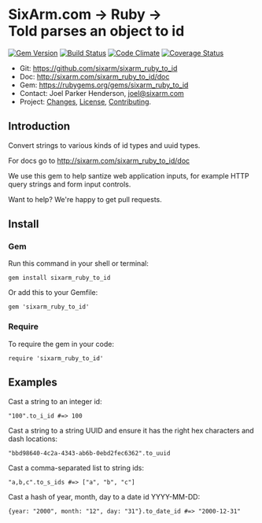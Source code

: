 # SixArm.com → Ruby → <br> ToId parses an object to id

<!--HEADER-OPEN-->

[![Gem Version](https://badge.fury.io/rb/sixarm_ruby_to_id.svg)](http://badge.fury.io/rb/sixarm_ruby_to_id)
[![Build Status](https://travis-ci.org/SixArm/sixarm_ruby_to_id.png)](https://travis-ci.org/SixArm/sixarm_ruby_to_id)
[![Code Climate](https://codeclimate.com/github/SixArm/sixarm_ruby_to_id.png)](https://codeclimate.com/github/SixArm/sixarm_ruby_to_id)
[![Coverage Status](https://coveralls.io/repos/SixArm/sixarm_ruby_to_id/badge.svg?branch=master&service=github)](https://coveralls.io/github/SixArm/sixarm_ruby_to_id?branch=master)

* Git: <https://github.com/sixarm/sixarm_ruby_to_id>
* Doc: <http://sixarm.com/sixarm_ruby_to_id/doc>
* Gem: <https://rubygems.org/gems/sixarm_ruby_to_id>
* Contact: Joel Parker Henderson, <joel@sixarm.com>
* Project: [Changes](CHANGES.md), [License](LICENSE.md), [Contributing](CONTRIBUTING.md).

<!--HEADER-SHUT-->

## Introduction

Convert strings to various kinds of id types and uuid types.

For docs go to <http://sixarm.com/sixarm_ruby_to_id/doc>

We use this gem to help santize web application inputs, for example HTTP query strings and form input controls.

Want to help? We're happy to get pull requests.


<!--INSTALL-OPEN-->

## Install

### Gem

Run this command in your shell or terminal:

    gem install sixarm_ruby_to_id

Or add this to your Gemfile:

    gem 'sixarm_ruby_to_id'

### Require

To require the gem in your code:

    require 'sixarm_ruby_to_id'

<!--INSTALL-SHUT-->


## Examples

Cast a string to an integer id:

    "100".to_i_id #=> 100

Cast a string to a string UUID and ensure it has the right hex characters and dash locations:

    "bbd98640-4c2a-4343-ab6b-0ebd2fec6362".to_uuid

Cast a comma-separated list to string ids:

    "a,b,c".to_s_ids #=> ["a", "b", "c"]

Cast a hash of year, month, day to a date id YYYY-MM-DD:

    {year: "2000", month: "12", day: "31"}.to_date_id #=> "2000-12-31"
